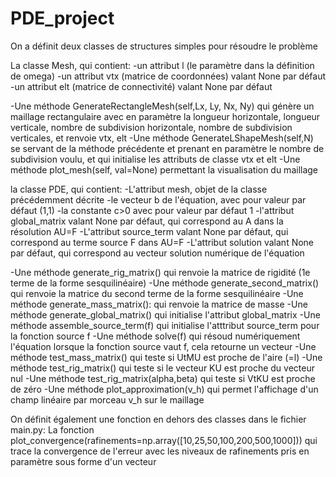 # PDE_project

On a définit deux classes de structures simples pour résoudre le problème

La classe Mesh, qui contient:
-un attribut l (le paramètre dans la définition de omega)
-un attribut vtx (matrice de coordonnées) valant None par défaut
-un attribut elt (matrice de connectivité) valant None par défaut

-Une méthode GenerateRectangleMesh(self,Lx, Ly, Nx, Ny) qui génère un maillage rectangulaire
avec en paramètre la longueur horizontale, longueur verticale, nombre de subdivision horizontale, nombre de subdivision verticales, et renvoie vtx, elt
-Une méthode GenerateLShapeMesh(self,N) se servant de la méthode précédente et prenant en paramètre le nombre de subdivision voulu, et qui initialise les attributs de classe vtx et elt
-Une méthode plot_mesh(self, val=None) permettant la visualisation du maillage

la classe PDE, qui contient:
-L'attribut mesh, objet de la classe précédemment décrite
-le vecteur b de l'équation, avec pour valeur par défaut (1,1)
-la constante c>0 avec pour valeur par défaut 1
-l'attribut global_matrix valant None par défaut, qui correspond au A dans la résolution AU=F
-L'attribut source_term valant None par défaut, qui correspond au terme source F dans AU=F
-L'attribut solution valant None par défaut, qui correspond au vecteur solution numérique de l'équation

-Une méthode generate_rig_matrix() qui renvoie la matrice de rigidité (1e terme de la forme sesquilinéaire)
-Une méthode generate_second_matrix() qui renvoie la matrice du second terme de la forme sesquilinéaire
-Une méthode generate_mass_matrix(): qui renvoie la matrice de masse
-Une méthode generate_global_matrix() qui initialise l'attribut global_matrix
-Une méthode assemble_source_term(f) qui initialise l'atttribut source_term pour la fonction source f
-Une méthode solve(f) qui résoud numériquement l'équation lorsque la fonction source vaut f, cela retourne un vecteur
-Une méthode test_mass_matrix() qui teste si UtMU est proche de l'aire (=l)
-Une méthode test_rig_matrix() qui teste si le vecteur KU est proche du vecteur nul
-Une méthode test_rig_matrix(alpha,beta) qui teste si VtKU est proche de zéro
-Une méthode plot_approximation(v_h) qui permet l'affichage d'un champ linéaire par morceau v_h sur le maillage

On définit également une fonction en dehors des classes dans le fichier main.py:
La fonction plot_convergence(rafinements=np.array([10,25,50,100,200,500,1000])) qui trace la convergence de l'erreur avec les niveaux de rafinements pris en paramètre sous forme d'un vecteur
